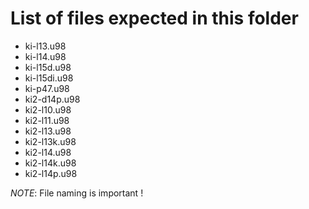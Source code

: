 # List of files expected in this folder

- ki-l13.u98
- ki-l14.u98
- ki-l15d.u98
- ki-l15di.u98
- ki-p47.u98
- ki2-d14p.u98
- ki2-l10.u98
- ki2-l11.u98
- ki2-l13.u98
- ki2-l13k.u98
- ki2-l14.u98
- ki2-l14k.u98
- ki2-l14p.u98

*NOTE*: File naming is important !